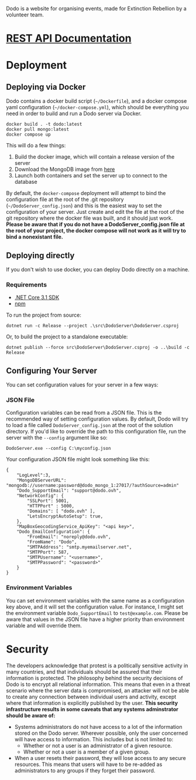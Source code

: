 Dodo is a website for organising events, made for Extinction Rebellion by a volunteer team.

# [REST API Documentation](https://documenter.getpostman.com/view/8888079/SW15xbbc?version=latest)

# Deployment

## Deploying via Docker

Dodo contains a docker build script (`~/Dockerfile`), and a docker compose yaml configuration (`~/docker-compose.yml`), which should be everything you need in order to build and run a Dodo server via Docker.

```
docker build . -t dodo:latest
docker pull mongo:latest
docker compose up
```

This will do a few things:

1. Build the docker image, which will contain a release version of the server
2. Download the MongoDB image from [here](https://hub.docker.com/_/mongo/)
3. Launch both containers and set the server up to connect to the database

By default, the `docker-compose` deployment will attempt to bind the configuration file at the root of the .git repository (`~/DodoServer_config.json`) and this is the easiest way to set the configuration of your server. Just create and edit the file at the root of the git repository where the docker file was built, and it should just work. **Please be aware that if you do not have a DodoServer_config.json file at the root of your project, the docker compose will not work as it will try to bind a nonexistant file.**

## Deploying directly

If you don't wish to use docker, you can deploy Dodo directly on a machine.

### Requirements

- [.NET Core 3.1 SDK](https://dotnet.microsoft.com/download/dotnet/3.1)
- [npm](https://www.npmjs.com/get-npm)

To run the project from source:

```
dotnet run -c Release --project .\src\DodoServer\DodoServer.csproj
```

Or, to build the project to a standalone executable:

```
dotnet publish --force src\DodoServer\DodoServer.csproj -o ..\build -c Release
```

## Configuring Your Server

You can set configuration values for your server in a few ways:

### JSON File

Configuration variables can be read from a JSON file. This is the recommended way of setting configuration values. By default, Dodo will try to load a file called `DodoServer_config.json` at the root of the solution directory. If you'd like to override the path to this configuration file, run the server with the `--config` argument like so:

`DodoServer.exe --config C:\myconfig.json`

Your configuration JSON file might look something like this:

```
{
	"LogLevel":3,
	"MongoDBServerURL": "mongodb://username:password@dodo_mongo_1:27017/?authSource=admin"
	"Dodo_SupportEmail": "support@dodo.ovh",
	"NetworkConfig": {
		"SSLPort": 5001,
		"HTTPPort" : 5000,
		"Domains": [ "dodo.ovh" ],
		"LetsEncryptAutoSetup": true,
	},
	"MapBoxGeocodingService_ApiKey": "<api key>",
	"Dodo_EmailConfiguration": {
		"FromEmail": "noreply@dodo.ovh",
		"FromName": "Dodo",
		"SMTPAddress": "smtp.myemailserver.net",
		"SMTPPort": 587,
		"SMTPUsername": "<username>",
		"SMTPPassword": "<password>"
	}
}
```

### Environment Variables

You can set environment variables with the same name as a configuration key above, and it will set the configuration value. For instance, I might set the environment variable `Dodo_SupportEmail` to `test@example.com`. Please be aware that values in the JSON file have a higher priority than environment variable and will override them.

# Security

The developers acknowledge that protest is a politically sensitive activity in many countries, and that individuals should be assured that their information is protected. The philosophy behind the security decisions of Dodo is to encrypt all relational information. This means that even in a threat scenario where the server data is compromised, an attacker will not be able to create any connection between individual users and activity, except where that information is explicitly published by the user. **This security infrastructure results in some caveats that any systems adminstrator should be aware of:**

-   Systems administrators do not have access to a lot of the information stored on the Dodo server. Wherever possible, only the user concerned will have access to information. This includes but is not limited to:
    -   Whether or not a user is an administrator of a given resource.
    -   Whether or not a user is a member of a given group.
-   When a user resets their password, they will lose access to any secure resources. This means that users will have to be re-added as administrators to any groups if they forget their password.
